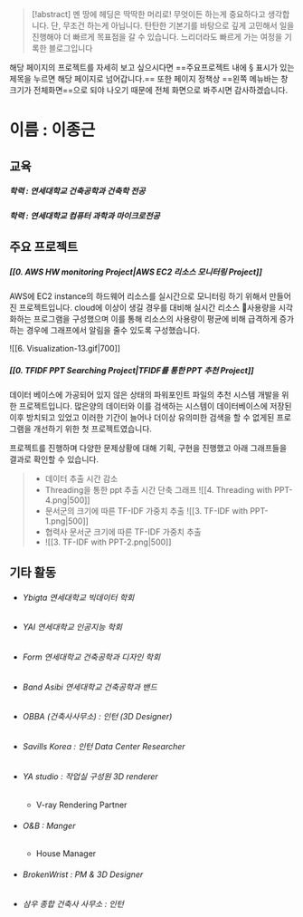 > [!abstract] 멘 땅에 헤딩은 딱딱한 머리로! 무엇이든 하는게 중요하다고 생각합니다. 단, 무조건 하는게 아닙니다. 탄탄한 기본기를 바탕으로 깊게 고민해서 일을 진행해야 더 빠르게 목표점을 갈 수 있습니다. 느리더라도 빠르게 가는 여정을 기록한 블로그입니다


해당 페이지의 프로젝트를 자세히 보고 싶으시다면 ==주요프로젝트 내에 § 표시가 있는 제목을 누르면 해당 페이지로 넘어갑니다.==
또한 페이지 정책상 ==왼쪽 메뉴바는 창크기가 전체화면==으로 되야 나오기 때문에 전체 화면으로 봐주시면 감사하겠습니다.
# 이름 : 이종근

## 교육
##### 학력 : 연세대학교 건축공학과 건축학 전공
##### 학력 : 연세대학교 컴퓨터 과학과 마이크로전공

## 주요 프로젝트 
##### [[0. AWS HW monitoring Project|AWS EC2 리소스 모니터링 Project]]

AWS에 EC2 instance의 하드웨어 리소스를 실시간으로 모니터링 하기 위해서 만들어진 프로젝트입니다.
cloud에 이상이 생길 경우를 대비해 실시간 리소스 사용량을 시각화하는 프로그램을 구성했으며 이를 통해 리소스의 사용량이 평균에 비해 급격하게 증가하는 경우에 그래프에서 알림을 줄수 있도록 구성했습니다.


![[6. Visualization-13.gif|700]]

##### [[0. TFIDF PPT Searching Project|TFIDF를 통한 PPT 추천 Project]]

데이터 베이스에 가공되어 있지 않은 상태의 파워포인트 파일의 추천 시스템 개발을 위한 프로젝트입니다. 많은양의 데이터와 이를 검색하는 시스템이 데이터베이스에 저장된 이후 방치되고 있었고 이러한 기간이 늘어나 더이상 유의미한 검색을 할 수 없게된 프로그램을 개선하기 위한 첫 프로젝트였습니다.

프로젝트를 진행하며 다양한 문제상황에 대해 기획, 구현을 진행했고 아래 그래프들을 결과로 확인할 수 있습니다.

> * 데이터 추출 시간 감소
> * Threading을 통한 ppt 추출 시간 단축 그래프
> ![[4. Threading with PPT-4.png|500]]
> * 문서군의 크기에 따른 TF-IDF 가중치 추출
> ![[3. TF-IDF with PPT-1.png|500]]
> * 협력사 문서군 크기에 따른 TF-IDF 가중치 추출
> * ![[3. TF-IDF with PPT-2.png|500]]

## 기타 활동

* ###### Ybigta 연세대학교 빅데이터 학회
* ###### YAI 연세대학교 인공지능 학회
* ###### Form 연세대학교 건축공학과 디자인 학회
* ###### Band Asibi 연세대학교 건축공학과 밴드
* ###### OBBA (건축사사무소) : 인턴 (3D Designer)
* ###### Savills Korea : 인턴 Data Center Researcher
* ###### YA studio : 작업실 구성원 3D renderer
	* V-ray Rendering Partner
* ###### O&B : Manger
	* House Manager
* ###### BrokenWrist : PM & 3D Designer
* ###### 삼우 종합 건축사 사무소 : 인턴